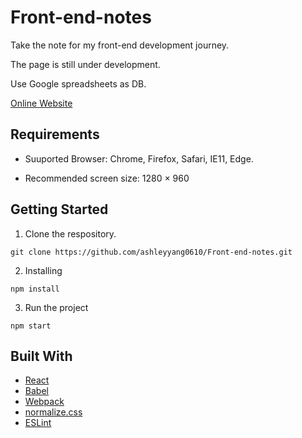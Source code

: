 # Front-end-notes

Take the note for my front-end development journey.

The page is still under development.

Use Google spreadsheets as DB.

[Online Website](https://ashleyyang0610.github.io/Front-end-notes/)

## Requirements
* Suuported Browser: Chrome, Firefox, Safari, IE11, Edge.

* Recommended screen size: 1280 × 960

## Getting Started

1. Clone the respository.
```
git clone https://github.com/ashleyyang0610/Front-end-notes.git
```
2. Installing
```
npm install
```

3. Run the project
```
npm start
```

## Built With

* [React](https://reactjs.org/)
* [Babel](https://babeljs.io/)
* [Webpack](https://webpack.js.org/)
* [normalize.css](https://necolas.github.io/normalize.css/)
* [ESLint](https://eslint.org/)
